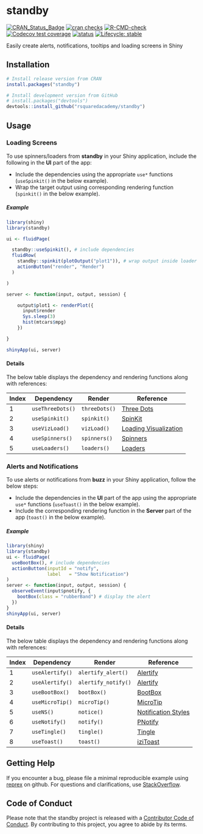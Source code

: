 
<!-- README.md is generated from README.Rmd. Please edit that file -->

# standby

<!-- badges: start -->

[![CRAN_Status_Badge](https://www.r-pkg.org/badges/version/standby)](https://cran.r-project.org/package=standby)
[![cran
checks](https://badges.cranchecks.info/summary/standby.svg)](https://cran.r-project.org/web/checks/check_results_standby.html)
[![R-CMD-check](https://github.com/rsquaredacademy/standby/actions/workflows/R-CMD-check.yaml/badge.svg)](https://github.com/rsquaredacademy/standby/actions/workflows/R-CMD-check.yaml)
[![Codecov test
coverage](https://codecov.io/gh/rsquaredacademy/standby/branch/master/graph/badge.svg)](https://app.codecov.io/gh/rsquaredacademy/standby?branch=master)
[![status](https://tinyverse.netlify.com/badge/standby)](https://CRAN.R-project.org/package=standby)
[![Lifecycle:
stable](https://img.shields.io/badge/lifecycle-stable-brightgreen.svg)](https://lifecycle.r-lib.org/articles/stages.html)
<!-- badges: end -->

Easily create alerts, notifications, tooltips and loading screens in
Shiny

## Installation

``` r
# Install release version from CRAN
install.packages("standby")

# Install development version from GitHub
# install.packages("devtools")
devtools::install_github("rsquaredacademy/standby")
```

## Usage

### Loading Screens

To use spinners/loaders from **standby** in your Shiny application,
include the following in the **UI** part of the app:

- Include the dependencies using the appropriate `use*` functions
  (`useSpinkit()` in the below example).
- Wrap the target output using corresponding rendering function
  (`spinkit()` in the below example).

##### Example

``` r
library(shiny)
library(standby)

ui <- fluidPage(

  standby::useSpinkit(), # include dependencies
  fluidRow(
    standby::spinkit(plotOutput("plot1")), # wrap output inside loader
    actionButton("render", "Render")
  )

)

server <- function(input, output, session) {

    output$plot1 <- renderPlot({
      input$render
      Sys.sleep(3)
      hist(mtcars$mpg)
    })

}

shinyApp(ui, server)
```

#### Details

The below table displays the dependency and rendering functions along
with references:

| Index | Dependency       | Render        | Reference                                                                |
|-------|------------------|---------------|--------------------------------------------------------------------------|
| 1     | `useThreeDots()` | `threeDots()` | [Three Dots](https://github.com/nzbin/three-dots)                        |
| 2     | `useSpinkit()`   | `spinkit()`   | [SpinKit](https://github.com/tobiasahlin/SpinKit)                        |
| 3     | `useVizLoad()`   | `vizLoad()`   | [Loading Visualization](https://github.com/RIDICS/Loading-Visualization) |
| 4     | `useSpinners()`  | `spinners()`  | [Spinners](https://github.com/lukehaas/css-loaders)                      |
| 5     | `useLoaders()`   | `loaders()`   | [Loaders](https://github.com/raphaelfabeni/css-loader)                   |

### Alerts and Notifications

To use alerts or notifications from **buzz** in your Shiny application,
follow the below steps:

- Include the dependencies in the **UI** part of the app using the
  appropriate `use*` functions (`useToast()` in the below example).
- Include the corresponding rendering function in the **Server** part of
  the app (`toast()` in the below example).

##### Example

``` r
library(shiny)
library(standby)
ui <- fluidPage(
  useBootBox(), # include dependencies
  actionButton(inputId = "notify",
               label   = "Show Notification")
)
server <- function(input, output, session) {
  observeEvent(input$pnotify, {
    bootBox(class = "rubberBand") # display the alert
  })
}
shinyApp(ui, server)
```

#### Details

The below table displays the dependency and rendering functions along
with references:

| Index | Dependency      | Render              | Reference                                                                   |
|-------|-----------------|---------------------|-----------------------------------------------------------------------------|
| 1     | `useAlertify()` | `alertify_alert()`  | [Alertify](https://github.com/MohammadYounes/AlertifyJS)                    |
| 2     | `useAlertify()` | `alertify_notify()` | [Alertify](https://github.com/MohammadYounes/AlertifyJS)                    |
| 3     | `useBootBox()`  | `bootBox()`         | [BootBox](https://github.com/bootboxjs/bootbox)                             |
| 4     | `useMicroTip()` | `microTip()`        | [MicroTip](https://github.com/ghosh/microtip)                               |
| 5     | `useNS()`       | `notice()`          | [Notification Styles](https://tympanus.net/Development/NotificationStyles/) |
| 6     | `useNotify()`   | `notify()`          | [PNotify](https://github.com/sciactive/pnotify)                             |
| 7     | `useTingle()`   | `tingle()`          | [Tingle](https://github.com/robinparisi/tingle)                             |
| 8     | `useToast()`    | `toast()`           | [iziToast](https://github.com/marcelodolza/iziToast)                        |

## Getting Help

If you encounter a bug, please file a minimal reproducible example using
[reprex](https://reprex.tidyverse.org/index.html) on github. For
questions and clarifications, use
[StackOverflow](https://stackoverflow.com/).

## Code of Conduct

Please note that the standby project is released with a [Contributor
Code of
Conduct](https://contributor-covenant.org/version/2/1/CODE_OF_CONDUCT.html).
By contributing to this project, you agree to abide by its terms.
